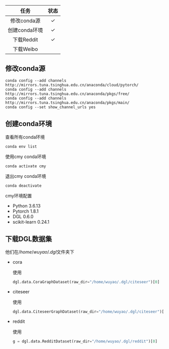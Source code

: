 


| 任务 | 状态 |
|:---:|:----:|
|修改conda源|$\checkmark$|
|创建conda环境|$\checkmark$|
|下载Reddit|$\checkmark$|
|下载Weibo||



## 修改conda源
```
conda config --add channels http://mirrors.tuna.tsinghua.edu.cn/anaconda/cloud/pytorch/
conda config --add channels http://mirrors.tuna.tsinghua.edu.cn/anaconda/pkgs/free/
conda config --add channels http://mirrors.tuna.tsinghua.edu.cn/anaconda/pkgs/main/
conda config --set show_channel_urls yes
```

## 创建conda环境
查看所有conda环境
```
conda env list
```

使用cmy conda环境
```
conda activate cmy
```

退出cmy conda环境
```
conda deactivate
```

cmy环境配置
- Python 3.6.13
- Pytorch 1.8.1
- DGL     0.6.0
- scikit-learn 0.24.1


## 下载DGL数据集

他们在$/home/wuyao/.dgl$文件夹下

- cora
  
  使用
  ```python
  dgl.data.CoraGraphDataset(raw_dir="/home/wuyao/.dgl/citeseer")[0]
  ```

- citeseer

  使用
  ```python
  dgl.data.CiteseerGraphDataset(raw_dir="/home/wuyao/.dgl/citeseer")[0]
  ```

- reddit

  使用
  ```python
  g = dgl.data.RedditDataset(raw_dir="/home/wuyao/.dgl/reddit")[0]
  ```